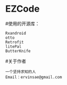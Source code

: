 # EZCode



#使用的开源库：

    Rxandroid
    otto
    Retrofit
    litePal
    ButterKnife



#关于作者

    一个坚持求知的人
    Email：ervinsae@gmail.com


